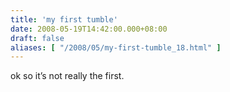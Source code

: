 ```yaml
---
title: 'my first tumble'
date: 2008-05-19T14:42:00.000+08:00
draft: false
aliases: [ "/2008/05/my-first-tumble_18.html" ]
---
```


ok so it’s not really the first.